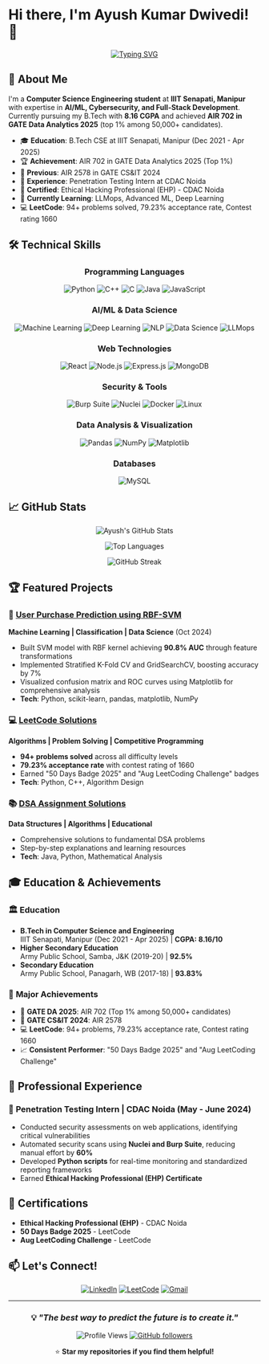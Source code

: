 # Hi there, I'm Ayush Kumar Dwivedi! 👋

<div align="center">
  
[![Typing SVG](https://readme-typing-svg.herokuapp.com?font=Fira+Code&weight=500&size=22&pause=1000&color=36BCF7&center=true&vCenter=true&width=700&lines=Computer+Science+Engineer+💻;AI%2FML+Enthusiast+🤖;Cybersecurity+Professional+🔐;GATE+DA'25+AIR+702+🎯;Problem+Solver+💡;Always+Learning+📚)](https://git.io/typing-svg)

</div>

## 🚀 About Me

I'm a **Computer Science Engineering student** at **IIIT Senapati, Manipur** with expertise in **AI/ML, Cybersecurity, and Full-Stack Development**. Currently pursuing my B.Tech with **8.16 CGPA** and achieved **AIR 702 in GATE Data Analytics 2025** (top 1% among 50,000+ candidates).

- 🎓 **Education**: B.Tech CSE at IIIT Senapati, Manipur (Dec 2021 - Apr 2025)
- 🏆 **Achievement**: AIR 702 in GATE Data Analytics 2025 (Top 1%)
- 🥇 **Previous**: AIR 2578 in GATE CS&IT 2024
- 💼 **Experience**: Penetration Testing Intern at CDAC Noida
- 🔐 **Certified**: Ethical Hacking Professional (EHP) - CDAC Noida
- 🌱 **Currently Learning**: LLMops, Advanced ML, Deep Learning
- 💻 **LeetCode**: 94+ problems solved, 79.23% acceptance rate, Contest rating 1660

## 🛠️ Technical Skills

<div align="center">

### Programming Languages
![Python](https://img.shields.io/badge/Python-3776AB?style=for-the-badge&logo=python&logoColor=white)
![C++](https://img.shields.io/badge/C++-00599C?style=for-the-badge&logo=cplusplus&logoColor=white)
![C](https://img.shields.io/badge/C-A8B9CC?style=for-the-badge&logo=c&logoColor=black)
![Java](https://img.shields.io/badge/Java-ED8B00?style=for-the-badge&logo=java&logoColor=white)
![JavaScript](https://img.shields.io/badge/JavaScript-F7DF1E?style=for-the-badge&logo=javascript&logoColor=black)

### AI/ML & Data Science
![Machine Learning](https://img.shields.io/badge/Machine_Learning-FF6F00?style=for-the-badge&logo=tensorflow&logoColor=white)
![Deep Learning](https://img.shields.io/badge/Deep_Learning-FF6F00?style=for-the-badge&logo=pytorch&logoColor=white)
![NLP](https://img.shields.io/badge/NLP-4285F4?style=for-the-badge&logo=google&logoColor=white)
![Data Science](https://img.shields.io/badge/Data_Science-3776AB?style=for-the-badge&logo=python&logoColor=white)
![LLMops](https://img.shields.io/badge/LLMops-000000?style=for-the-badge&logo=openai&logoColor=white)

### Web Technologies
![React](https://img.shields.io/badge/React-61DAFB?style=for-the-badge&logo=react&logoColor=black)
![Node.js](https://img.shields.io/badge/Node.js-339933?style=for-the-badge&logo=nodedotjs&logoColor=white)
![Express.js](https://img.shields.io/badge/Express.js-000000?style=for-the-badge&logo=express&logoColor=white)
![MongoDB](https://img.shields.io/badge/MongoDB-47A248?style=for-the-badge&logo=mongodb&logoColor=white)

### Security & Tools
![Burp Suite](https://img.shields.io/badge/Burp_Suite-FF6633?style=for-the-badge&logo=burpsuite&logoColor=white)
![Nuclei](https://img.shields.io/badge/Nuclei-000000?style=for-the-badge&logo=nuclei&logoColor=white)
![Docker](https://img.shields.io/badge/Docker-2496ED?style=for-the-badge&logo=docker&logoColor=white)
![Linux](https://img.shields.io/badge/Linux-FCC624?style=for-the-badge&logo=linux&logoColor=black)

### Data Analysis & Visualization
![Pandas](https://img.shields.io/badge/Pandas-150458?style=for-the-badge&logo=pandas&logoColor=white)
![NumPy](https://img.shields.io/badge/NumPy-013243?style=for-the-badge&logo=numpy&logoColor=white)
![Matplotlib](https://img.shields.io/badge/Matplotlib-11557c?style=for-the-badge&logo=python&logoColor=white)

### Databases
![MySQL](https://img.shields.io/badge/MySQL-4479A1?style=for-the-badge&logo=mysql&logoColor=white)

</div>

## 📈 GitHub Stats

<div align="center">
  
![Ayush's GitHub Stats](https://github-readme-stats.vercel.app/api?username=AyushDwi&show_icons=true&theme=tokyonight&hide_border=true&count_private=true)

![Top Languages](https://github-readme-stats.vercel.app/api/top-langs/?username=AyushDwi&layout=compact&theme=tokyonight&hide_border=true)

</div>

<div align="center">

![GitHub Streak](https://streak-stats.demolab.com/?user=AyushDwi&theme=tokyonight&hide_border=true)

</div>

## 🏆 Featured Projects

### 🧠 [User Purchase Prediction using RBF-SVM](https://github.com/AyushDwi/Using-RBF-kernel-in-SVM-for-user-prediction-)
**Machine Learning | Classification | Data Science** (Oct 2024)
- Built SVM model with RBF kernel achieving **90.8% AUC** through feature transformations
- Implemented Stratified K-Fold CV and GridSearchCV, boosting accuracy by 7%
- Visualized confusion matrix and ROC curves using Matplotlib for comprehensive analysis
- **Tech**: Python, scikit-learn, pandas, matplotlib, NumPy

### 💻 [LeetCode Solutions](https://github.com/AyushDwi/Leetcode)
**Algorithms | Problem Solving | Competitive Programming**
- **94+ problems solved** across all difficulty levels
- **79.23% acceptance rate** with contest rating of 1660
- Earned "50 Days Badge 2025" and "Aug LeetCoding Challenge" badges
- **Tech**: Python, C++, Algorithm Design

### 📚 [DSA Assignment Solutions](https://github.com/AyushDwi/Pepcoding-DSA-assignment-solutions-)
**Data Structures | Algorithms | Educational**
- Comprehensive solutions to fundamental DSA problems
- Step-by-step explanations and learning resources
- **Tech**: Java, Python, Mathematical Analysis

## 🎓 Education & Achievements

### 🏛️ **Education**
- **B.Tech in Computer Science and Engineering**  
  IIIT Senapati, Manipur (Dec 2021 - Apr 2025) | **CGPA: 8.16/10**
- **Higher Secondary Education**  
  Army Public School, Samba, J&K (2019-20) | **92.5%**
- **Secondary Education**  
  Army Public School, Panagarh, WB (2017-18) | **93.83%**

### 🏅 **Major Achievements**
- 🥇 **GATE DA 2025**: AIR 702 (Top 1% among 50,000+ candidates)
- 🥈 **GATE CS&IT 2024**: AIR 2578
- 💻 **LeetCode**: 94+ problems, 79.23% acceptance rate, Contest rating 1660
- 📈 **Consistent Performer**: "50 Days Badge 2025" and "Aug LeetCoding Challenge"

## 💼 Professional Experience

### 🔐 **Penetration Testing Intern** | CDAC Noida (May - June 2024)
- Conducted security assessments on web applications, identifying critical vulnerabilities
- Automated security scans using **Nuclei and Burp Suite**, reducing manual effort by **60%**
- Developed **Python scripts** for real-time monitoring and standardized reporting frameworks
- Earned **Ethical Hacking Professional (EHP) Certificate**

## 🏅 Certifications

- **Ethical Hacking Professional (EHP)** - CDAC Noida
- **50 Days Badge 2025** - LeetCode
- **Aug LeetCoding Challenge** - LeetCode

## 📫 Let's Connect!

<div align="center">

[![LinkedIn](https://img.shields.io/badge/LinkedIn-0077B5?style=for-the-badge&logo=linkedin&logoColor=white)](https://linkedin.com/in/ayushkumardwivedi)
[![LeetCode](https://img.shields.io/badge/LeetCode-FFA116?style=for-the-badge&logo=leetcode&logoColor=white)](https://leetcode.com/AyushDwi)
[![Gmail](https://img.shields.io/badge/Gmail-EA4335?style=for-the-badge&logo=gmail&logoColor=white)](mailto:ayushkumar8101932@gmail.com)

</div>

---

<div align="center">

### 💡 *"The best way to predict the future is to create it."*

![Profile Views](https://komarev.com/ghpvc/?username=AyushDwi&style=flat-square&color=blue)
[![GitHub followers](https://img.shields.io/github/followers/AyushDwi?style=social)](https://github.com/AyushDwi)

⭐ **Star my repositories if you find them helpful!**

</div>
